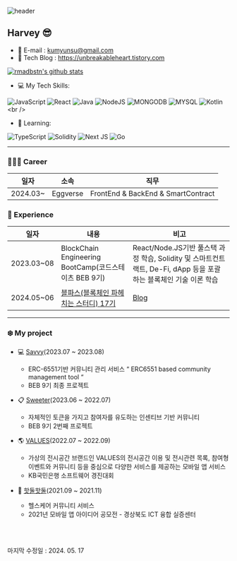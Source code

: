 ![header](https://capsule-render.vercel.app/api?type=waving&color=auto&height=240&section=header&text=Hi,%20I'm%20Harvey&fontSize=45)

## Harvey 😎

- 💬 E-mail : kumyunsu@gmail.com 
- 🚛 Tech Blog : https://unbreakableheart.tistory.com

<!-- [![rmadbstn's github stats](https://github-readme-stats.vercel.app/api?username=rmadbstn&count_private=true&show_icons=true&hide_border=true&theme=radical)](https://github.com/rmadbstn) -->
[![rmadbstn's github stats](https://github-readme-stats.vercel.app/api/top-langs/?username=rmadbstn&exclude_repo=&show_icons=true&hide_border=true&title_color=004386&icon_color=004386&layout=compact&count_private=true&langs_count=8&theme=radical&hide=)](https://github.com/rmadbstn)
<!-- [![Solved.ac 프로필](http://mazassumnida.wtf/api/v2/generate_badge?boj=rmadbstn)](https://solved.ac/rmadbstn) -->


- 💻 My Tech Skills: <br />

![JavaScript](https://img.shields.io/badge/javascript-%23323330.svg?style=for-the-badge&logo=javascript&logoColor=%23F7DF1E)
![React](https://img.shields.io/badge/react-%2320232a.svg?style=for-the-badge&logo=react&logoColor=%2361DAFB)
![Java](https://img.shields.io/badge/java-%23ED8B00.svg?style=for-the-badge&logo=openjdk&logoColor=white)
![NodeJS](https://img.shields.io/badge/node.js-6DA55F?style=for-the-badge&logo=node.js&logoColor=white)
![MONGODB](https://img.shields.io/badge/mongoDB-47A248?style=for-the-badge&logo=MongoDB&logoColor=white)
![MYSQL](https://img.shields.io/badge/mysql-4479A1?style=for-the-badge&logo=mysql&logoColor=white)
![Kotlin](https://img.shields.io/badge/kotiln-%23323330.svg?style=for-the-badge&logo=kotlin&logoColor=#7F52FF")<br />


- 🌱 Learning: <br/>

![TypeScript](https://img.shields.io/badge/typescript-%23007ACC.svg?style=for-the-badge&logo=typescript&logoColor=white)
![Solidity](https://img.shields.io/badge/Solidity-%23363636.svg?style=for-the-badge&logo=solidity&logoColor=white)
![Next JS](https://img.shields.io/badge/Next-black?style=for-the-badge&logo=next.js&logoColor=white)
![Go](https://img.shields.io/badge/go-%2300ADD8.svg?style=for-the-badge&logo=go&logoColor=white)<br/>


---
### 👨🏻‍💻 Career
| 일자    | 소속       | 직무  |
| ------- | ----------------------------------------------------------------------------------- | ---------- |
| 2024.03~ | Eggverse                                |  FrontEnd & BackEnd & SmartContract |


### 📑 Experience
| 일자    | 내용       | 비고  |
| ------- | ----------------------------------------------------------------------------------- | ---------- |
| 2023.03~08 | BlockChain Engineering BootCamp(코드스테이츠 BEB 9기)                                |  React/Node.JS기반 풀스택 과정 학습, Solidity 및 스마트컨트랙트, De-Fi, dApp 등을 포괄하는 블록체인 기술 이론 학습|
| 2024.05~06 | [블파스(블록체인 파헤치는 스터디) 17기](https://www.youtube.com/@blpas)                    |   [Blog](https://unbreakableheart.tistory.com/category/Study/%EB%B8%94%ED%8C%8C%EC%8A%A4-%EB%B8%94%EB%A1%9D%EC%B2%B4%EC%9D%B8%20%ED%8C%8C%ED%97%A4%EC%B9%98%EB%8A%94%20%EC%8A%A4%ED%84%B0%EB%94%94)     |


---
### ❄️ My project
- 💻 [Savvy](https://github.com/codestates-beb/beb-09-final-Savvy)(2023.07 ~ 2023.08)
  - ERC-6551기반 커뮤니티 관리 서비스  “ ERC6551 based community management tool “ 
  - BEB 9기 최종 프로젝트

- 📋 [Sweeter](https://github.com/codestates-beb/beb-09-second-blockpink)(2023.06 ~ 2022.07)
  - 자체적인 토큰을 가지고 참여자를 유도하는 인센티브 기반 커뮤니티
  - BEB 9기 2번째 프로젝트
  
- 🌎 [VALUES](https://github.com/pooya98/values)(2022.07 ~ 2022.09)
  - 가상의 전시공간 브랜드인 VALUES의 전시공간 이용 및 전시관련 목록, 참여형 이벤트와 커뮤니티 등을 중심으로 다양한 서비스를 제공하는 모바일 앱 서비스
  - KB국민은행 소프트웨어 경진대회

- 🏃 [핫둘핫둘](https://github.com/pooya98/health_app)(2021.09 ~ 2021.11)
  - 헬스케어 커뮤니티 서비스
  - 2021년 모바일 앱 아이디어 공모전 - 경상북도 ICT 융합 실증센터
<br>

<br>

마지막 수정일 : 2024. 05. 17
